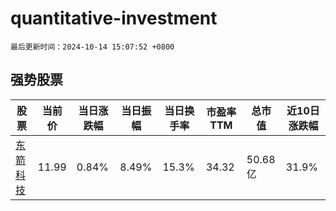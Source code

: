 # quantitative-investment

`最后更新时间：2024-10-14 15:07:52 +0800`

## 强势股票

|股票|当前价|当日涨跌幅|当日振幅|当日换手率|市盈率TTM|总市值|近10日涨跌幅|
|----|----|----|----|----|----|----|----|
|[东箭科技](https://xueqiu.com/S/SZ300978)|11.99|0.84%|8.49%|15.3%|34.32|50.68亿|31.9%|
